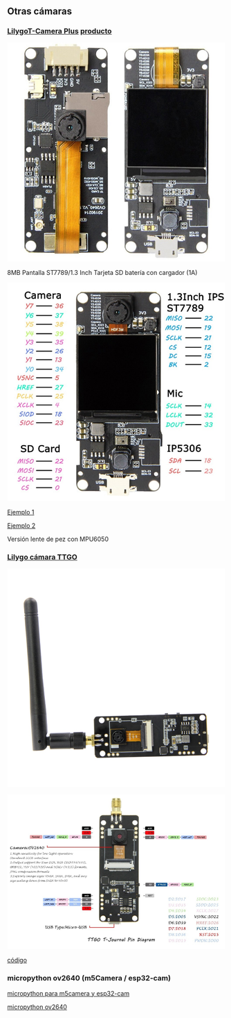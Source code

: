 ## Otras cámaras

### [LilygoT-Camera Plus](https://www.aliexpress.com/snapshot/0.html?orderId=3003345997520875) [producto](https://es.aliexpress.com/item/32985099650.html)

![](./images/T-camara_esp32.jpg)

8MB 
Pantalla ST7789/1.3 Inch
Tarjeta SD
batería con cargador (1A)

![](./images/T-camara_esp32_pinout.jpg)

[Ejemplo 1](Https://github.com/Xinyuan-LilyGo/esp32-camera-screen)

[Ejemplo 2](https://github.com/Xinyuan-LilyGO/esp32-camera-plus-bigiot)

Versión lente de pez con MPU6050

### [Lilygo cámara TTGO](https://es.aliexpress.com/item/32954902322.html)

![](./images/ttgo-camera.jpg)

![](./images/TTGO-camera-pinout.jpg)

[código](Https://github.com/Xinyuan-LilyGO/LilyGo-Camera-Series)

### micropython ov2640 (m5Camera / esp32-cam)

[micropython para m5camera y esp32-cam](https://lemariva.com/blog/2020/06/micropython-support-cameras-m5camera-esp32-cam-etc)

[micropython ov2640](https://lemariva.com/blog/2020/08/micropython-ov2640-camera-module-extended)
